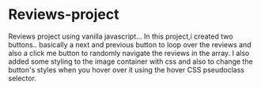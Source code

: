 # Reviews-project
Reviews project using vanilla javascript...
In this project,i created two buttons.. basically a next and previous button to loop over the reviews 
and also a click me button to randomly navigate the reviews in the array. 
I also added some styling to the image container with css and also 
to change the button's styles when you hover over it using the hover CSS pseudoclass selector. 
